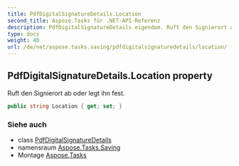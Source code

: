 ```yaml
---
title: PdfDigitalSignatureDetails.Location
second_title: Aspose.Tasks für .NET-API-Referenz
description: PdfDigitalSignatureDetails eigendom. Ruft den Signierort ab oder legt ihn fest.
type: docs
weight: 40
url: /de/net/aspose.tasks.saving/pdfdigitalsignaturedetails/location/
---
```

## PdfDigitalSignatureDetails.Location property

Ruft den Signierort ab oder legt ihn fest.

```csharp
public string Location { get; set; }
```

### Siehe auch

* class [PdfDigitalSignatureDetails](../)
* namensraum [Aspose.Tasks.Saving](../../pdfdigitalsignaturedetails/)
* Montage [Aspose.Tasks](../../../)


